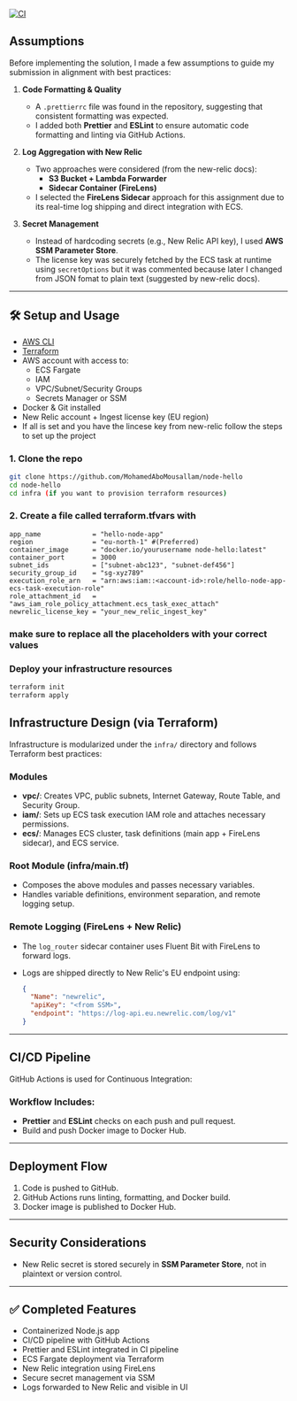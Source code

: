 [![CI](https://github.com/MohamedAboMousallam/node-hello/actions/workflows/ci.yml/badge.svg)](https://github.com/MohamedAboMousallam/node-hello/actions/workflows/ci.yml)

## Assumptions

Before implementing the solution, I made a few assumptions to guide my submission in alignment with best practices:

1. **Code Formatting & Quality**
   - A `.prettierrc` file was found in the repository, suggesting that consistent formatting was expected.
   - I added both **Prettier** and **ESLint** to ensure automatic code formatting and linting via GitHub Actions.

2. **Log Aggregation with New Relic**
   - Two approaches were considered (from the new-relic docs):
     - **S3 Bucket + Lambda Forwarder**
     - **Sidecar Container (FireLens)**
   - I selected the **FireLens Sidecar** approach for this assignment due to its real-time log shipping and direct integration with ECS.
3. **Secret Management**
   - Instead of hardcoding secrets (e.g., New Relic API key), I used **AWS SSM Parameter Store**.
   - The license key was securely fetched by the ECS task at runtime using `secretOptions` but it was commented because later I changed from JSON fomat to plain text (suggested by new-relic docs).

---

## 🛠️ Setup and Usage

- [AWS CLI](https://docs.aws.amazon.com/cli/latest/userguide/install-cliv2.html)
- [Terraform](https://developer.hashicorp.com/terraform/downloads)
- AWS account with access to:
  - ECS Fargate
  - IAM
  - VPC/Subnet/Security Groups
  - Secrets Manager or SSM
- Docker & Git installed
- New Relic account + Ingest license key (EU region)
- If all is set and you have the lincese key from new-relic follow the steps to set up the project

### 1. Clone the repo

```bash
git clone https://github.com/MohamedAboMousallam/node-hello
cd node-hello
cd infra (if you want to provision terraform resources)
```

### 2. Create a file called terraform.tfvars with

```HCL
app_name             = "hello-node-app"
region               = "eu-north-1" #(Preferred)
container_image      = "docker.io/yourusername node-hello:latest"
container_port       = 3000
subnet_ids           = ["subnet-abc123", "subnet-def456"]
security_group_id    = "sg-xyz789"
execution_role_arn   = "arn:aws:iam::<account-id>:role/hello-node-app-ecs-task-execution-role"
role_attachment_id   = "aws_iam_role_policy_attachment.ecs_task_exec_attach"
newrelic_license_key = "your_new_relic_ingest_key"
```

### make sure to replace all the placeholders with your correct values

### Deploy your infrastructure resources

```bash
terraform init
terraform apply
```

## Infrastructure Design (via Terraform)

Infrastructure is modularized under the `infra/` directory and follows Terraform best practices:

### Modules

- **vpc/**: Creates VPC, public subnets, Internet Gateway, Route Table, and Security Group.
- **iam/**: Sets up ECS task execution IAM role and attaches necessary permissions.
- **ecs/**: Manages ECS cluster, task definitions (main app + FireLens sidecar), and ECS service.

### Root Module (infra/main.tf)

- Composes the above modules and passes necessary variables.
- Handles variable definitions, environment separation, and remote logging setup.

### Remote Logging (FireLens + New Relic)

- The `log_router` sidecar container uses Fluent Bit with FireLens to forward logs.
- Logs are shipped directly to New Relic's EU endpoint using:

  ```json
  {
    "Name": "newrelic",
    "apiKey": "<from SSM>",
    "endpoint": "https://log-api.eu.newrelic.com/log/v1"
  }
  ```

---

## CI/CD Pipeline

GitHub Actions is used for Continuous Integration:

### Workflow Includes:

- **Prettier** and **ESLint** checks on each push and pull request.
- Build and push Docker image to Docker Hub.

---

## Deployment Flow

1. Code is pushed to GitHub.
2. GitHub Actions runs linting, formatting, and Docker build.
3. Docker image is published to Docker Hub.

---

## Security Considerations

- New Relic secret is stored securely in **SSM Parameter Store**, not in plaintext or version control.

---

## ✅ Completed Features

- Containerized Node.js app
- CI/CD pipeline with GitHub Actions
- Prettier and ESLint integrated in CI pipeline
- ECS Fargate deployment via Terraform
- New Relic integration using FireLens
- Secure secret management via SSM
- Logs forwarded to New Relic and visible in UI

